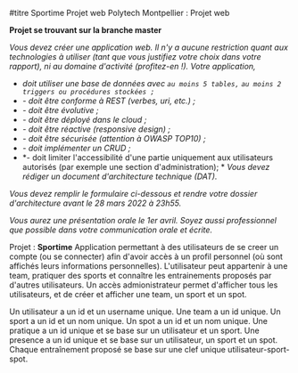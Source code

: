 #titre Sportime
Projet web Polytech Montpellier : Projet web

__Projet se trouvant sur la branche master__

*Vous devez créer une application web. Il n'y a aucune restriction quant aux technologies à utiliser (tant que vous justifiez votre choix dans votre rapport), ni au domaine d'activité (profitez-en !).*
*Votre application,*
  * *doit utiliser une base de données avec*
        *`au moins 5 tables,`*
        *`au moins 2 triggers ou procédures stockées ;`*
  * *- doit être conforme à REST (verbes, uri, etc.) ;*
  * *- doit être évolutive ;*
  * *- doit être déployé dans le cloud ;*
  * *- doit être réactive (responsive design) ;*
  * *- doit être sécurisée (attention à OWASP TOP10) ;*
  * *- doit implémenter un CRUD ;*
  * *- doit limiter l'accessibilité d'une partie uniquement aux utilisateurs autorisés (par exemple une section d'administration); *
*Vous devez rédiger un document d'architecture technique (DAT).*

*Vous devez remplir le formulaire ci-dessous et rendre votre dossier d'architecture avant le 28 mars 2022 à 23h55.*

*Vous aurez une présentation orale le 1er avril. Soyez aussi professionnel que possible dans votre communication orale et écrite.*

Projet : __Sportime__
Application permettant à des utilisateurs de se creer un compte (ou se connecter) afin d'avoir accès à un profil personnel (où sont affichés leurs informations personnelles). L'utilisateur peut appartenir à une team, pratiquer des sports et connaître les entrainements proposés par d'autres utilisateurs. Un accès admionistrateur permet d'afficher tous les utilisateurs, et de créer et afficher une team, un sport et un spot.

Un utilisateur a un id et un username unique.
Une team a un id unique.
Un sport a un id et un nom unique.
Un spot a un id et un nom unique.
Une pratique a un id unique et se base sur un utilisateur et un sport.
Une presence a un id unique et se base sur un utilisateur, un sport et un spot.
Chaque entraînement proposé se base sur une clef unique utilisateur-sport-spot.
